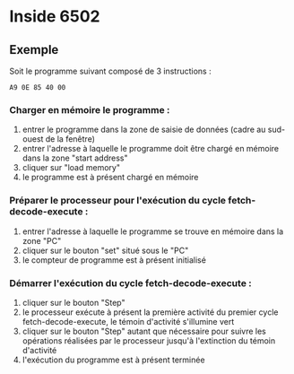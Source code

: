 # Inside 6502 

## Exemple

Soit le programme suivant composé de 3 instructions :

    A9 0E 85 40 00

### Charger en mémoire le programme :

1. entrer le programme dans la zone de saisie de données (cadre au sud-ouest de la fenêtre)
2. entrer l'adresse à laquelle le programme doit être chargé en mémoire dans la zone "start address" 
3. cliquer sur "load memory"
4. le programme est à présent chargé en mémoire

### Préparer le processeur pour l'exécution du cycle fetch-decode-execute :

1. entrer l'adresse à laquelle le programme se trouve en mémoire dans la zone "PC"
2. cliquer sur le bouton "set" situé sous le "PC"
3. le compteur de programme est à présent initialisé

### Démarrer l'exécution du cycle fetch-decode-execute :

1. cliquer sur le bouton "Step"
2. le processeur exécute à présent la première activité du premier cycle fetch-decode-execute, le témoin d'activité s'illumine vert
3. cliquer sur le bouton "Step" autant que nécessaire pour suivre les opérations réalisées par le processeur jusqu'à l'extinction du témoin d'activité
4. l'exécution du programme est à présent terminée
